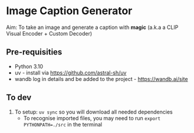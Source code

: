 # Image Caption Generator

Aim: To take an image and generate a caption with **magic** (a.k.a a CLIP Visual Encoder + Custom Decoder)

## Pre-requisities 
- Python 3.10
- uv - install via https://github.com/astral-sh/uv
- wandb log in details and be added to the project - https://wandb.ai/site

## To dev
1. To setup: `uv sync` so you will download all needed dependencies
    - To recognise imported files, you may need to run `export PYTHONPATH=./src` in the terminal